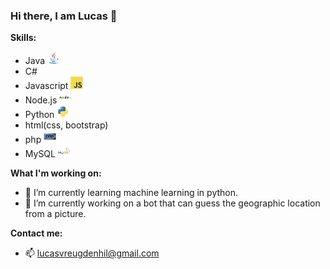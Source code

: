 ### Hi there, I am Lucas 👋

**Skills:**
- Java <img src="https://raw.githubusercontent.com/devicons/devicon/master/icons/java/java-original.svg" alt="java" width="20" height="20"/>
- C#
- Javascript <img src="https://raw.githubusercontent.com/devicons/devicon/master/icons/javascript/javascript-original.svg" alt="javascript" width="20" height="20"/>
- Node.js <img src="https://raw.githubusercontent.com/devicons/devicon/master/icons/nodejs/nodejs-original-wordmark.svg" alt="nodejs" width="20" height="20"/>
- Python <img src="https://raw.githubusercontent.com/devicons/devicon/master/icons/python/python-original.svg" alt="python" width="20" height="20"/>
- html(css, bootstrap)
- php <img src="https://raw.githubusercontent.com/devicons/devicon/master/icons/php/php-original.svg" alt="php" width="20" height="20"/>
- MySQL <img src="https://raw.githubusercontent.com/devicons/devicon/master/icons/mysql/mysql-original-wordmark.svg" alt="mysql" width="20" height="20"/>

**What I'm working on:**
- 🌱 I’m currently learning machine learning in python.
- 🔭 I’m currently working on a bot that can guess the geographic location from a picture.

**Contact me:**
- 📫 lucasvreugdenhil@gmail.com

<!--
**Lucas-Vreugdenhil/Lucas-Vreugdenhil** is a ✨ _special_ ✨ repository because its `README.md` (this file) appears on your GitHub profile.

Here are some ideas to get you started:

- 🔭 I’m currently working on a bot that can guess the geographic location from a picture.
- 🌱 I’m currently learning machine learning.
- 👯 I’m looking to collaborate on ...
- 🤔 I’m looking for help with ...
- 💬 Ask me about ...
- 📫 How to reach me: ...
- 😄 Pronouns: ...
- ⚡ Fun fact: ...
-->

